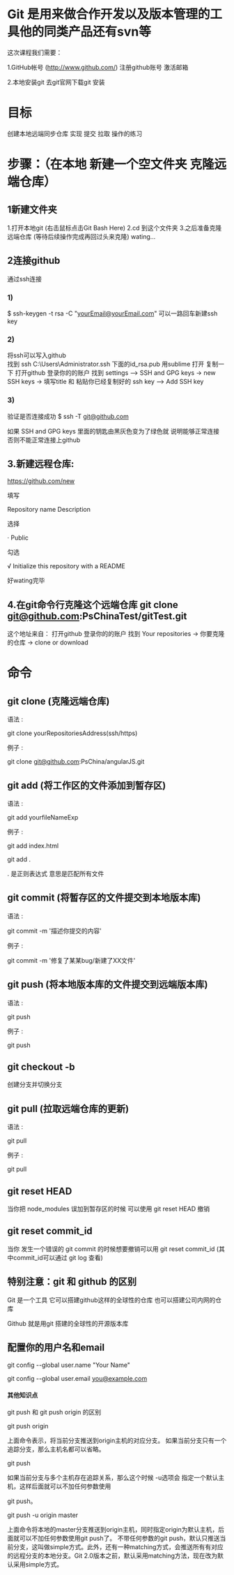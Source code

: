 # Git 是用来做合作开发以及版本管理的工具他的同类产品还有svn等


这次课程我们需要：

  1.GitHub帐号  (http://www.github.com/)
    注册github账号
    激活邮箱

  2.本地安装git
    去git官网下载git 
    安装


# 目标

  创建本地远端同步仓库 实现 提交 拉取 操作的练习


# 步骤：（在本地 新建一个空文件夹 克隆远端仓库）


## 1新建文件夹 

  1.打开本地git (右击鼠标点击Git Bash Here)
  2.cd 到这个文件夹
  3.之后准备克隆远端仓库 (等待后续操作完成再回过头来克隆) wating...


## 2连接github

  通过ssh连接 


### 1)

  $ ssh-keygen -t rsa -C "yourEmail@yourEmail.com" 可以一路回车新建ssh key


### 2)

  将ssh可以写入github  
  找到 ssh 
  C:\Users\Administrator\.ssh  下面的id_rsa.pub  用sublime 打开 复制一下
  打开github 登录你的的账户 找到 settings –> SSH and GPG keys -> new SSH keys -> 填写title 和 粘贴你已经复制好的 ssh key –> Add SSH key


### 3)

验证是否连接成功
  $ ssh -T git@github.com

  如果 SSH and GPG keys 里面的钥匙由黑灰色变为了绿色就 说明能够正常连接 否则不能正常连接上github


## 3.新建远程仓库: 

  https://github.com/new

填写 

  Repository name
  Description

选择

  · Public

勾选

  √ Initialize this repository with a README  

好wating完毕


## 4.在git命令行克隆这个远端仓库 git clone  git@github.com:PsChinaTest/gitTest.git

  这个地址来自： 
  打开github 登录你的的账户 找到 Your repositories -> 你要克隆的仓库 -> clone or download


# 命令


## git clone (克隆远端仓库)

语法 :

  git clone yourRepositoriesAddress(ssh/https) 

例子 :

  git clone git@github.com:PsChina/angularJS.git


## git add (将工作区的文件添加到暂存区)

语法 :

  git add yourfileNameExp

例子 :

  git add index.html

  git add .            

. 是正则表达式 意思是匹配所有文件


## git commit (将暂存区的文件提交到本地版本库)

语法 :

  git commit -m '描述你提交的内容'

例子 :

  git commit -m '修复了某某bug/新建了XX文件'


## git push (将本地版本库的文件提交到远端版本库)

语法 :

  git push

例子 :

  git push

##  git checkout -b 

创建分支并切换分支


## git pull (拉取远端仓库的更新)

语法 :

  git pull

例子 :

  git pull

## git reset HEAD

当你把 node_modules 误加到暂存区的时候 可以使用 git reset HEAD 撤销

## git reset commit_id

当你 发生一个错误的 git commit 的时候想要撤销可以用 git reset commit_id (其中commit\_id可以通过 git log 查看)

## 特别注意：git 和 github 的区别

Git 是一个工具  它可以搭建github这样的全球性的仓库 也可以搭建公司内网的仓库

Github 就是用git 搭建的全球性的开源版本库


## 配置你的用户名和email

  git config --global user.name "Your Name"

  git config --global user.email you@example.com


#### 其他知识点

git push 和 git push origin 的区别


  git push origin

上面命令表示，将当前分支推送到origin主机的对应分支。
如果当前分支只有一个追踪分支，那么主机名都可以省略。


  git push

如果当前分支与多个主机存在追踪关系，那么这个时候 -u选项会 指定一个默认主机，这样后面就可以不加任何参数使用
 
  git push。


  git push -u origin master

上面命令将本地的master分支推送到origin主机，同时指定origin为默认主机，后面就可以不加任何参数使用git push了。
不带任何参数的git push，默认只推送当前分支，这叫做simple方式。此外，还有一种matching方式，会推送所有有对应的远程分支的本地分支。Git 2.0版本之前，默认采用matching方法，现在改为默认采用simple方式。